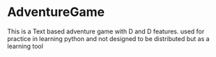 # AdventureGame
This is a Text based adventure game with D and D features. used for practice in learning python and not designed to be distributed but as a learning tool
